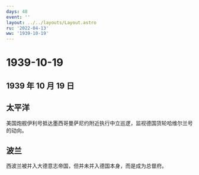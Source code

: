 ```yaml
---
days: 48
event: ''
layout: ../../layouts/Layout.astro
ru: '2022-04-13'
ww: '1939-10-19'
---
```


# 1939-10-19

## 1939 年 10 月 19 日

## 太平洋

美国炮舰伊利号抵达墨西哥曼萨尼约附近执行中立巡逻，监视德国货轮哈维尔兰号的动向。

## 波兰

西波兰被并入大德意志帝国，但并未并入德国本身，而是成为总督府。